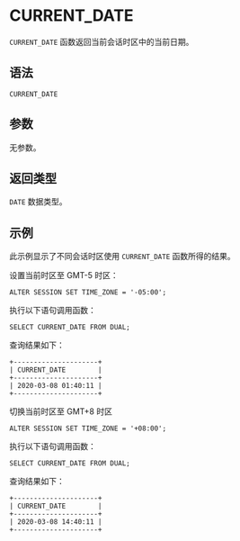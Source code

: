 CURRENT_DATE 
=================================



`CURRENT_DATE` 函数返回当前会话时区中的当前日期。

语法 
--------------

    CURRENT_DATE



参数 
--------------

无参数。

返回类型 
----------------

`DATE` 数据类型。

示例 
--------------

此示例显示了不同会话时区使用 `CURRENT_DATE` 函数所得的结果。

设置当前时区至 GMT-5 时区：

    ALTER SESSION SET TIME_ZONE = '-05:00';



执行以下语句调用函数：

    SELECT CURRENT_DATE FROM DUAL;



查询结果如下：

    +---------------------+
    | CURRENT_DATE        |
    +---------------------+
    | 2020-03-08 01:40:11 |
    +---------------------+



切换当前时区至 GMT+8 时区

    ALTER SESSION SET TIME_ZONE = '+08:00';



执行以下语句调用函数：

    SELECT CURRENT_DATE FROM DUAL;



查询结果如下：

    +---------------------+
    | CURRENT_DATE        |
    +---------------------+
    | 2020-03-08 14:40:11 |
    +---------------------+


